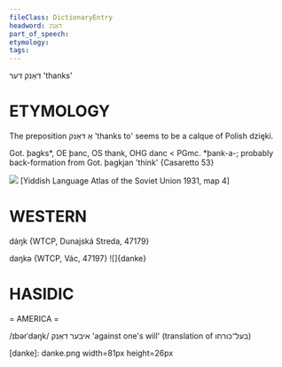 ```yaml
---
fileClass: DictionaryEntry
headword: דאַנק
part_of_speech: 
etymology: 
tags: 
---
```

דאַנק
דער
'thanks'

ETYMOLOGY
===========
The preposition אַ דאַנק 'thanks to' seems to be a calque of Polish dzięki. 

Got. þagks*, OE þanc, OS thank, OHG danc < PGmc. *þank-a-; probably back-formation from Got. þagkjan 'think'
{Casaretto 53}

![](https://ia601509.us.archive.org/29/items/shprakhatlas/ShprakhatlasKarte4-Optimized.jpg)
[Yiddish Language Atlas of the Soviet Union 1931, map 4] 

WESTERN
========

dáŋk {WTCP, Dunajská Streda, 47179}

daŋkə {WTCP, Vác, 47197}
![]{danke}

HASIDIC
=======
= AMERICA = 

/ɪbərˈdaŋk/ איבער דאַנק 'against one's will' (translation of בעל־כורחו)

[danke]: danke.png width=81px height=26px